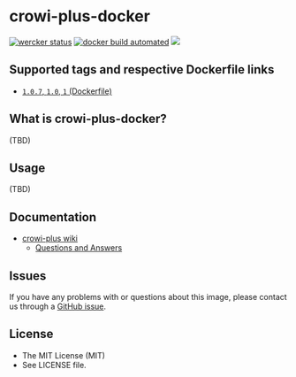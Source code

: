 crowi-plus-docker
==================

[![wercker status](https://app.wercker.com/status/9a2ecec089dee1e6f308f5d0d1e090ae/s/ "wercker status")](https://app.wercker.com/project/byKey/9a2ecec089dee1e6f308f5d0d1e090ae) [![docker build automated](https://img.shields.io/docker/automated/jrottenberg/ffmpeg.svg)](https://hub.docker.com/r/weseek/crowi-plus/) [![](https://images.microbadger.com/badges/image/weseek/crowi-plus.svg)](https://microbadger.com/images/weseek/crowi-plus)

Supported tags and respective Dockerfile links
------------------------------------------------

* [`1.0.7`, `1.0`, `1` (Dockerfile)](https://github.com/weseek/crowi-plus-docker/blob/v1.0.5/Dockerfile)


What is crowi-plus-docker?
---------------------------

(TBD)

Usage
-----

(TBD)

Documentation
--------------

* [crowi-plus wiki](https://github.com/weseek/crowi-plus/wiki)
  * [Questions and Answers](https://github.com/weseek/crowi-plus/wiki/Questions-and-Answers)
  
  
Issues
------

If you have any problems with or questions about this image, please contact us through a [GitHub issue](https://github.com/weseek/crowi-plus-docker-compose/issues).


License
---------

* The MIT License (MIT)
* See LICENSE file.
